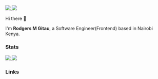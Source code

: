 <a href="https://github.com/rodgersgitau">
  <img src="https://img.shields.io/github/followers/rodgersgitau?label=Follow&style=social" />
</a>
<a href="https://github.com/rodgersgitau">
  <img src="https://img.shields.io/github/followers/rodgersgitau?label=Fork&style=social" />
</a>


Hi there 👋

I'm **Rodgers M Gitau**, a Software Engineer(Frontend) based in Nairobi Kenya.

### Stats

<a style="align:center;" href="https://github.com/rodgersgitau/github-readme-stats">
  <img src="https://rodgersgitau-stats.vercel.app/api?username=rodgersgitau&count_private=true&show_icons=true&layout=compact&theme=tokyonight" />
</a>

<a style="align:center;" href="https://github.com/rodgersgitau/github-readme-stats">
  <img src="https://rodgersgitau-stats.vercel.app/api/wakatime?username=rodgersgitau&custom_title='Wakatime%20Weekly%20Stats'&layout=compact&theme=tokyonight" />
</a>

### Links

<!--
**rodgersgitau/rodgersgitau** is a ✨ _special_ ✨ repository because its `README.md` (this file) appears on your GitHub profile.
-->
